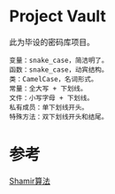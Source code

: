 # Project Vault

此为毕设的密码库项目。

```
变量：snake_case，简洁明了。
函数：snake_case，动宾结构。
类：CamelCase，名词形式。
常量：全大写 + 下划线。
文件：小写字母 + 下划线。
私有成员：单下划线开头。
特殊方法：双下划线开头和结尾。
```

# 参考
[Shamir算法](https://en.wikipedia.org/wiki/Shamir%27s_secret_sharing)


